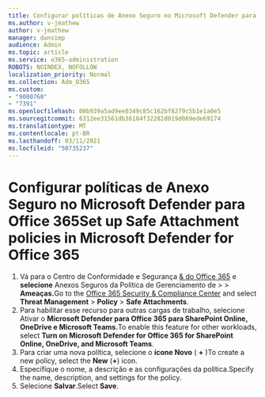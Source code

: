 ```yaml
---
title: Configurar políticas de Anexo Seguro no Microsoft Defender para Office 365
ms.author: v-jmathew
author: v-jmathew
manager: dansimp
audience: Admin
ms.topic: article
ms.service: o365-administration
ROBOTS: NOINDEX, NOFOLLOW
localization_priority: Normal
ms.collection: Adm_O365
ms.custom:
- "9000760"
- "7391"
ms.openlocfilehash: 00b939a5ad9ee0349c85c162bf8279c5b1e1a0e5
ms.sourcegitcommit: 6312ee31561db36104f32282d019d069ede69174
ms.translationtype: MT
ms.contentlocale: pt-BR
ms.lasthandoff: 03/11/2021
ms.locfileid: "50735237"
---
```

# <a name="set-up-safe-attachment-policies-in-microsoft-defender-for-office-365"></a><span data-ttu-id="b6ad1-102">Configurar políticas de Anexo Seguro no Microsoft Defender para Office 365</span><span class="sxs-lookup"><span data-stu-id="b6ad1-102">Set up Safe Attachment policies in Microsoft Defender for Office 365</span></span>

1. <span data-ttu-id="b6ad1-103">Vá para o Centro de Conformidade e Segurança [& do Office 365](https://go.microsoft.com/fwlink/p/?linkid=2077143) e **selecione** Anexos Seguros da Política de Gerenciamento de  >    >  **Ameaças.**</span><span class="sxs-lookup"><span data-stu-id="b6ad1-103">Go to the [Office 365 Security & Compliance Center](https://go.microsoft.com/fwlink/p/?linkid=2077143) and select **Threat Management** > **Policy** > **Safe Attachments**.</span></span>
2. <span data-ttu-id="b6ad1-104">Para habilitar esse recurso para outras cargas de trabalho, selecione Ativar o **Microsoft Defender para Office 365 para SharePoint Online, OneDrive e Microsoft Teams.**</span><span class="sxs-lookup"><span data-stu-id="b6ad1-104">To enable this feature for other workloads, select **Turn on Microsoft Defender for Office 365 for SharePoint Online, OneDrive, and Microsoft Teams**.</span></span>
3. <span data-ttu-id="b6ad1-105">Para criar uma nova política, selecione o **ícone Novo** ( **+** )</span><span class="sxs-lookup"><span data-stu-id="b6ad1-105">To create a new policy, select the **New** (**+**) icon.</span></span>
4. <span data-ttu-id="b6ad1-106">Especifique o nome, a descrição e as configurações da política.</span><span class="sxs-lookup"><span data-stu-id="b6ad1-106">Specify the name, description, and settings for the policy.</span></span>
5. <span data-ttu-id="b6ad1-107">Selecione **Salvar**.</span><span class="sxs-lookup"><span data-stu-id="b6ad1-107">Select **Save**.</span></span>
